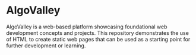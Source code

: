 # AlgoValley
AlgoValley is a web-based platform showcasing foundational web development concepts and projects. This repository demonstrates the use of HTML to create static web pages that can be used as a starting point for further development or learning.
